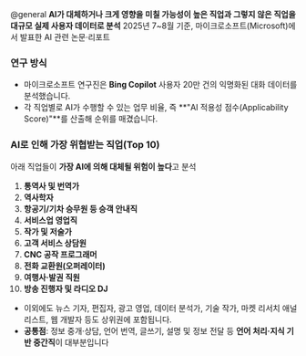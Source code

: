 @general
**AI가 대체하거나 크게 영향을 미칠 가능성이 높은 직업과 그렇지 않은 직업을 대규모 실제 사용자 데이터로 분석**
2025년 7~8월 기준, 마이크로소프트(Microsoft)에서 발표한 AI 관련 논문·리포트

### 연구 방식

- 마이크로소프트 연구진은 **Bing Copilot** 사용자 20만 건의 익명화된 대화 데이터를 분석했습니다.
- 각 직업별로 AI가 수행할 수 있는 업무 비율, 즉 **"AI 적용성 점수(Applicability Score)"**를 산출해 순위를 매겼습니다.

### AI로 인해 가장 위협받는 직업(Top 10)

아래 직업들이 **가장 AI에 의해 대체될 위험이 높다**고 분석

1. **통역사 및 번역가**
2. **역사학자**
3. **항공기/기차 승무원 등 승객 안내직**
4. **서비스업 영업직**
5. **작가 및 저술가**
6. **고객 서비스 상담원**
7. **CNC 공작 프로그래머**
8. **전화 교환원(오퍼레이터)**
9. **여행사·발권 직원**
10. **방송 진행자 및 라디오 DJ**

- 이외에도 뉴스 기자, 편집자, 광고 영업, 데이터 분석가, 기술 작가, 마켓 리서치 애널리스트, 웹 개발자 등도 상위권에 포함됩니다.
- **공통점**: 정보 중개·상담, 언어 번역, 글쓰기, 설명 및 정보 전달 등 **언어 처리·지식 기반 중간직**이 대부분입니다
